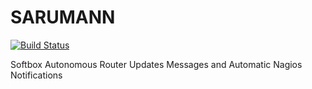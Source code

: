 # SARUMANN

[![Build Status](https://travis-ci.org/axamon/sarumann.svg?branch=master)](https://travis-ci.org/axamon/sarumann)

Softbox Autonomous Router Updates Messages and Automatic Nagios Notifications